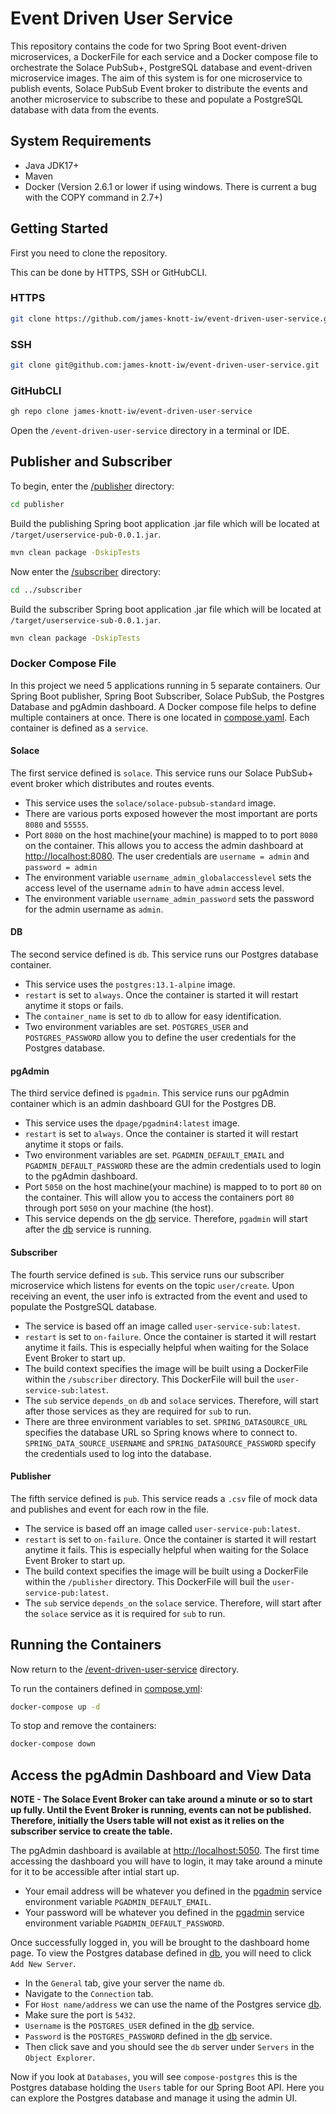 # Event Driven User Service

This repository contains the code for two Spring Boot event-driven microservices, a DockerFile for each service and a Docker compose file to orchestrate the Solace PubSub+, PostgreSQL database and event-driven microservice images. The aim of this system is for one microservice to publish events, Solace PubSub Event broker to distribute the events and another microservice to subscribe to these and populate a PostgreSQL database with data from the events.

## System Requirements

- Java JDK17+
- Maven
- Docker (Version 2.6.1 or lower if using windows. There is current a bug with the COPY command in 2.7+)

## Getting Started

First you need to clone the repository.

This can be done by HTTPS, SSH or GitHubCLI.

### HTTPS

```bash
git clone https://github.com/james-knott-iw/event-driven-user-service.git
```

### SSH

```bash
git clone git@github.com:james-knott-iw/event-driven-user-service.git
```

### GitHubCLI

```bash
gh repo clone james-knott-iw/event-driven-user-service
```

Open the `/event-driven-user-service` directory in a terminal or IDE.

## Publisher and Subscriber

To begin, enter the [/publisher](/publisher) directory:

```bash
cd publisher
```

Build the publishing Spring boot application .jar file which will be located at `/target/userservice-pub-0.0.1.jar`.

```bash
mvn clean package -DskipTests
```

Now enter the [/subscriber](/subscriber) directory:

```bash
cd ../subscriber
```

Build the subscriber Spring boot application .jar file which will be located at `/target/userservice-sub-0.0.1.jar`.

```bash
mvn clean package -DskipTests
```

### Docker Compose File

In this project we need 5 applications running in 5 separate containers. Our Spring Boot publisher, Spring Boot Subscriber, Solace PubSub, the Postgres Database and pgAdmin dashboard. A Docker compose file helps to define multiple containers at once. There is one located in [compose.yaml](/compose.yml). Each container is defined as a `service`.

#### Solace

The first service defined is `solace`. This service runs our Solace PubSub+ event broker which distributes and routes events.

- This service uses the `solace/solace-pubsub-standard` image.
- There are various ports exposed however the most important are ports `8080` and `55555`.
- Port `8080` on the host machine(your machine) is mapped to to port `8080` on the container. This allows you to access the admin dashboard at [http://localhost:8080](http://localhost:8080). The user credentials are `username = admin` and `password = admin`
- The environment variable `username_admin_globalaccesslevel` sets the access level of the username `admin` to have `admin` access level.
- The environment variable `username_admin_password` sets the password for the admin username as `admin`.

#### DB

The second service defined is `db`. This service runs our Postgres database container.

- This service uses the `postgres:13.1-alpine` image.
- `restart` is set to `always`. Once the container is started it will restart anytime it stops or fails.
- The `container_name` is set to `db` to allow for easy identification.
- Two environment variables are set. `POSTGRES_USER` and `POSTGRES_PASSWORD` allow you to define the user credentials for the Postgres database.

#### pgAdmin

The third service defined is `pgadmin`. This service runs our pgAdmin container which is an admin dashboard GUI for the Postgres DB.

- This service uses the `dpage/pgadmin4:latest` image.
- `restart` is set to `always`. Once the container is started it will restart anytime it stops or fails.
- Two environment variables are set. `PGADMIN_DEFAULT_EMAIL` and `PGADMIN_DEFAULT_PASSWORD` these are the admin credentials used to login to the pgAdmin dashboard.
- Port `5050` on the host machine(your machine) is mapped to to port `80` on the container. This will allow you to access the containers port `80` through port `5050` on your machine (the host).
- This service depends on the [db](#db) service. Therefore, `pgadmin` will start after the [db](#db) service is running.

#### Subscriber

The fourth service defined is `sub`. This service runs our subscriber microservice which listens for events on the topic `user/create`. Upon receiving an event, the user info is extracted from the event and used to populate the PostgreSQL database.

- The service is based off an image called `user-service-sub:latest`.
- `restart` is set to `on-failure`. Once the container is started it will restart anytime it  fails. This is especially helpful when waiting for the Solace Event Broker to start up.
- The build context specifies the image will be built using a DockerFile within the `/subscriber` directory. This DockerFile will buil the `user-service-sub:latest`.
- The `sub` service `depends_on` `db` and `solace` services. Therefore, will start after those services as they are required for `sub` to run.
- There are three environment variables to set. `SPRING_DATASOURCE_URL` specifies the database URL so Spring knows where to connect to. `SPRING_DATA_SOURCE_USERNAME` and `SPRING_DATASOURCE_PASSWORD` specify the credentials used to log into the database.

#### Publisher

The fifth service defined is `pub`. This service reads a `.csv` file of mock data and publishes and event for each row in the file.

- The service is based off an image called `user-service-pub:latest`.
- `restart` is set to `on-failure`. Once the container is started it will restart anytime it  fails. This is especially helpful when waiting for the Solace Event Broker to start up.
- The build context specifies the image will be built using a DockerFile within the `/publisher` directory. This DockerFile will buil the `user-service-pub:latest`.
- The `sub` service `depends_on` the `solace` service. Therefore, will start after the `solace` service as it is required for `sub` to run.

## Running the Containers

Now return to the [/event-driven-user-service](/) directory.

To run the containers defined in [compose.yml](/compose.yml):

```bash
docker-compose up -d
```

To stop and remove the containers:

```bash
docker-compose down
```

## Access the pgAdmin Dashboard and View Data

**NOTE - The Solace Event Broker can take around a minute or so to start up fully. Until the Event Broker is running, events can not be published. Therefore, initially the Users table will not exist as it relies on the subscriber service to create the table.**

The pgAdmin dashboard is available at [http://localhost:5050](http://localhost:5050). The first time accessing the dashboard you will have to login, it may take around a minute for it to be accessible after intial start up.  

- Your email address will be whatever you defined in the [pgadmin](#pgadmin) service environment variable `PGADMIN_DEFAULT_EMAIL`.
- Your password will be whatever you defined in the [pgadmin](#pgadmin) service environment variable `PGADMIN_DEFAULT_PASSWORD`.

Once successfully logged in, you will be brought to the dashboard home page. To view the Postgres database defined in [db](#db), you will need to click `Add New Server`.

- In the `General` tab, give your server the name `db`.
- Navigate to the `Connection` tab.
- For `Host name/address` we can use the name of the Postgres service [db](#db).
- Make sure the port is `5432`.
- `Username` is the `POSTGRES_USER` defined in the [db](#db) service.
- `Password` is the `POSTGRES_PASSWORD` defined in the [db](#db) service.
- Then click save and you should see the `db` server under `Servers` in the `Object Explorer`.

Now if you look at `Databases`, you will see `compose-postgres` this is the Postgres database holding the `Users` table for our Spring Boot API. Here you can explore the Postgres database and manage it using the admin UI.
